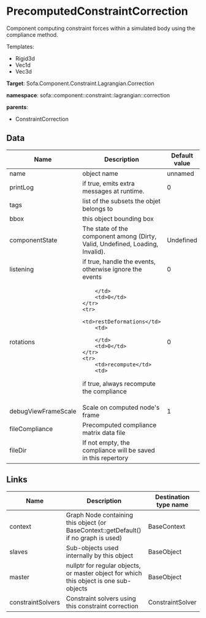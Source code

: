 # PrecomputedConstraintCorrection

Component computing constraint forces within a simulated body using the compliance method.


Templates:

- Rigid3d
- Vec1d
- Vec3d

__Target__: Sofa.Component.Constraint.Lagrangian.Correction

__namespace__: sofa::component::constraint::lagrangian::correction

__parents__:

- ConstraintCorrection

## Data

<table>
    <thead>
        <tr>
            <th>Name</th>
            <th>Description</th>
            <th>Default value</th>
        </tr>
    </thead>
    <tbody>
	<tr>
		<td>name</td>
		<td>
object name
		</td>
		<td>unnamed</td>
	</tr>
	<tr>
		<td>printLog</td>
		<td>
if true, emits extra messages at runtime.
		</td>
		<td>0</td>
	</tr>
	<tr>
		<td>tags</td>
		<td>
list of the subsets the objet belongs to
		</td>
		<td></td>
	</tr>
	<tr>
		<td>bbox</td>
		<td>
this object bounding box
		</td>
		<td></td>
	</tr>
	<tr>
		<td>componentState</td>
		<td>
The state of the component among (Dirty, Valid, Undefined, Loading, Invalid).
		</td>
		<td>Undefined</td>
	</tr>
	<tr>
		<td>listening</td>
		<td>
if true, handle the events, otherwise ignore the events
		</td>
		<td>0</td>
	</tr>
	<tr>
		<td>rotations</td>
		<td>

		</td>
		<td>0</td>
	</tr>
	<tr>
		<td>restDeformations</td>
		<td>

		</td>
		<td>0</td>
	</tr>
	<tr>
		<td>recompute</td>
		<td>
if true, always recompute the compliance
		</td>
		<td>0</td>
	</tr>
	<tr>
		<td>debugViewFrameScale</td>
		<td>
Scale on computed node's frame
		</td>
		<td>1</td>
	</tr>
	<tr>
		<td>fileCompliance</td>
		<td>
Precomputed compliance matrix data file
		</td>
		<td></td>
	</tr>
	<tr>
		<td>fileDir</td>
		<td>
If not empty, the compliance will be saved in this repertory
		</td>
		<td></td>
	</tr>

</tbody>
</table>

## Links


| Name | Description | Destination type name |
| ---- | ----------- | --------------------- |
|context|Graph Node containing this object (or BaseContext::getDefault() if no graph is used)|BaseContext|
|slaves|Sub-objects used internally by this object|BaseObject|
|master|nullptr for regular objects, or master object for which this object is one sub-objects|BaseObject|
|constraintSolvers|Constraint solvers using this constraint correction|ConstraintSolver|

